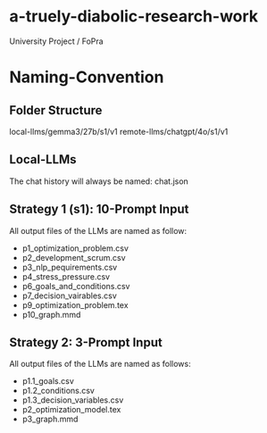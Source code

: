 # a-truely-diabolic-research-work
University Project / FoPra

# Naming-Convention

## Folder Structure
local-llms/gemma3/27b/s1/v1
remote-llms/chatgpt/4o/s1/v1

## Local-LLMs 
The chat history will always be named: 
chat.json

## Strategy 1 (s1): 10-Prompt Input
All output files of the LLMs are named as follow:
- p1_optimization_problem.csv
- p2_development_scrum.csv
- p3_nlp_pequirements.csv
- p4_stress_pressure.csv
- p6_goals_and_conditions.csv
- p7_decision_vairables.csv
- p9_optimization_problem.tex
- p10_graph.mmd

## Strategy 2: 3-Prompt Input
All output files of the LLMs are named as follows:
- p1.1_goals.csv
- p1.2_conditions.csv
- p1.3_decision_variables.csv
- p2_optimization_model.tex
- p3_graph.mmd